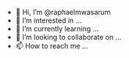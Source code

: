 - 👋 Hi, I’m @raphaelmwasarum
- 👀 I’m interested in ...
- 🌱 I’m currently learning ...
- 💞️ I’m looking to collaborate on ...
- 📫 How to reach me ...

<!---
raphaelmwasarum/raphaelmwasarum is a ✨ special ✨ repository because its `README.md` (this file) appears on your GitHub profile.
You can click the Preview link to take a look at your changes.
--->
